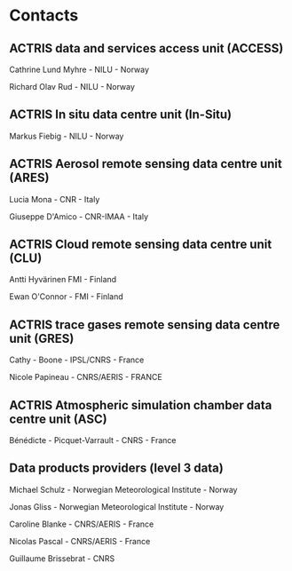 # Contacts

## ACTRIS data and services access unit (ACCESS)
Cathrine Lund Myhre - NILU - Norway 

Richard Olav Rud - NILU - Norway

## ACTRIS In situ data centre unit (In-Situ)
Markus Fiebig - NILU - Norway

## ACTRIS Aerosol remote sensing data centre unit (ARES)
Lucia Mona - CNR - Italy

Giuseppe D'Amico - CNR-IMAA - Italy

## ACTRIS Cloud remote sensing data centre unit (CLU)
Antti Hyvärinen	FMI - Finland

Ewan O'Connor - FMI - Finland

## ACTRIS trace gases remote sensing data centre unit (GRES)
Cathy - Boone - IPSL/CNRS - France

Nicole Papineau - CNRS/AERIS - FRANCE

## ACTRIS Atmospheric simulation chamber data centre unit (ASC)
Bénédicte - Picquet-Varrault - CNRS - France

## Data products providers (level 3 data)
Michael	Schulz - Norwegian Meteorological Institute - Norway

Jonas Gliss - Norwegian Meteorological Institute - Norway

Caroline Blanke - CNRS/AERIS - France

Nicolas Pascal - CNRS/AERIS - France

Guillaume Brissebrat - CNRS


